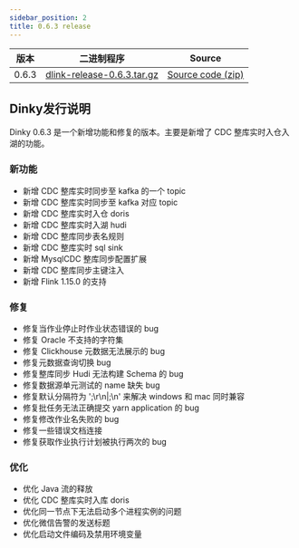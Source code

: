 ```yaml
---
sidebar_position: 2
title: 0.6.3 release
---
```




| 版本    | 二进制程序                                                                                                                | Source                                                                               |
|-------|----------------------------------------------------------------------------------------------------------------------|--------------------------------------------------------------------------------------|
| 0.6.3 | [dlink-release-0.6.3.tar.gz](https://github.com/DataLinkDC/dlink/releases/download/0.6.3/dlink-release-0.6.3.tar.gz) | [Source code (zip)](https://github.com/DataLinkDC/dlink/archive/refs/tags/0.6.3.zip) |


## Dinky发行说明

Dinky 0.6.3 是一个新增功能和修复的版本。主要是新增了 CDC 整库实时入仓入湖的功能。

### 新功能

- 新增 CDC 整库实时同步至 kafka 的一个 topic
- 新增 CDC 整库实时同步至 kafka 对应 topic
- 新增 CDC 整库实时入仓 doris
- 新增 CDC 整库实时入湖 hudi
- 新增 CDC 整库同步表名规则
- 新增 CDC 整库实时 sql sink
- 新增 MysqlCDC 整库同步配置扩展
- 新增 CDC 整库同步主键注入
- 新增 Flink 1.15.0 的支持

### 修复

- 修复当作业停止时作业状态错误的 bug
- 修复 Oracle 不支持的字符集
- 修复 Clickhouse 元数据无法展示的 bug
- 修复元数据查询切换 bug
- 修复整库同步 Hudi 无法构建 Schema 的 bug
- 修复数据源单元测试的 name 缺失 bug
- 修复默认分隔符为 ';\r\n|;\n' 来解决 windows 和 mac 同时兼容
- 修复批任务无法正确提交 yarn application 的 bug
- 修复修改作业名失败的 bug
- 修复一些错误文档连接
- 修复获取作业执行计划被执行两次的 bug

### 优化

- 优化 Java 流的释放
- 优化 CDC 整库实时入库 doris
- 优化同一节点下无法启动多个进程实例的问题
- 优化微信告警的发送标题
- 优化启动文件编码及禁用环境变量